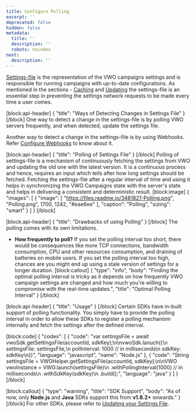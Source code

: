 ```yaml
---
title: Configure Polling
excerpt: ''
deprecated: false
hidden: false
metadata:
  title: ''
  description: ''
  robots: noindex
next:
  description: ''
---
```

[Settings-file](https://developers.vwo.com/reference#fullstack-get-settings) is the representation of the VWO campaigns settings and is responsible for running campaigns with up-to-date configurations. As mentioned in the sections - [Caching](https://developers.vwo.com/reference#fullstack-best-practices-caching-your-settingsfile) and [Updating](https://developers.vwo.com/reference#fullstack-updating-cached-settings-file) the settings-file is an essential step in preventing the settings network requests to be made every time a user comes.

[block:api-header]
{
  "title": "Ways of Detecting Changes in Settings File"
}
[/block]
One way to detect a change in the settings-file is by polling VWO servers frequently, and when detected, update the settings file.

Another way to detect a change in the settings-file is by using Webhooks. Refer [Configure Webhooks](https://developers.vwo.com/reference#fullstack-configure-webhooks) to know about it.

[block:api-header]
{
  "title": "Polling of Settings File"
}
[/block]
Polling of settings-file is a mechanism of continuously fetching the settings from VWO and updating the old one with the latest version. It is a continuous process and hence, requires an input which tells after how long settings should be fetched.
Fetching the settings-file after a regular interval of time and using it helps in synchronizing the VWO Campaigns state with the server's state and helps in delivering a consistent and deterministic result.
[block:image]
{
  "images": [
    {
      "image": [
        "https://files.readme.io/3481821-Polling.png",
        "Polling.png",
        1700,
        1242,
        "#eae6ee"
      ],
      "caption": "Polling",
      "sizing": "smart"
    }
  ]
}
[/block]

[block:api-header]
{
  "title": "Drawbacks of using Polling"
}
[/block]
The polling comes with its own limitations.

* **How frequently to poll?**
If you set the polling interval too short, there would be consequences like more TCP connections, bandwidth consumption, CPU and other resources consumption, and draining of batteries on mobile users.
If you set the polling interval too high, chances are you might end up using a stale version of settings for a longer duration.
[block:callout]
{
  "type": "info",
  "body": "Finding the optimal polling interval is tricky as it depends on how frequently VWO campaign settings are changed and how much you're willing to compromise with the real-time updates.",
  "title": "Optimal Polling Interval"
}
[/block]

[block:api-header]
{
  "title": "Usage"
}
[/block]
Certain SDKs have in-built support of polling functionality. You simply have to provide the polling interval in order to allow these SDKs to register a polling mechanism internally and fetch the settings after the defined interval.

[block:code]
{
  "codes": [
    {
      "code": "var settingsFile = await vwoSdk.getSettingsFile(accountId, sdkKey);\n\nvwoSdk.lanuch({\n  settingsFile: settingsFile,\n  pollInterval: 1000 // in milliseconds\n  sdkKey: sdkKey\n})",
      "language": "javascript",
      "name": "Node.js"
    },
    {
      "code": "String settingsFile = VWOHelper.getSettingsFile(accountId, sdkKey);\n\nVWO vwoInstance = VWO.launch(settingsFile)\n  .withPollingInterval(1000) // in milliseconds\n  .withSdkKey(sdkKey)\n  .build();",
      "language": "java"
    }
  ]
}
[/block]

[block:callout]
{
  "type": "warning",
  "title": "SDK Support",
  "body": "As of now, only **Node.js** and **Java** SDKs support this from **v1.8.2+** onwards."
}
[/block]
For other SDKs, please refer to [Updating your Settings File](https://developers.vwo.com/reference#fullstack-updating-cached-settings-file).